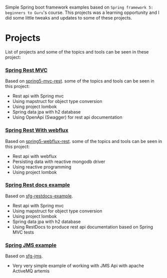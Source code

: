 Simple Spring boot framework examples based on `Spring framework 5: beginners to Guru`'s course. This projects was a learning opportunity and I did some little tweaks and updates to some of these projects.

# Projects
List of projects and some of the topics and tools can be seen in these project:

### **[Spring Rest MVC](/spring%20rest%20mvc)**
Based on [spring5-mvc-rest](https://github.com/springframeworkguru/spring5-mvc-rest). some of the topics and tools can be seen in this project:
- Rest api with Spring mvc
- Using mapstruct for object type conversion
- Using project lombok
- Spring data jpa with h2 database
- Using OpenApi (Swagger) for rest api documentation

### **[Spring Rest With webflux](/spring%20webflux%20rest)**
Based on [spring5-webflux-rest](https://github.com/springframeworkguru/spring5-webflux-rest). some of the topics and tools can be seen in this project:
- Rest api with webflux
- Persisting data with reactive mongodb driver
- Using reactive programming
- Using project lombok

### **[Spring Rest docs example](/spring-rest-docs-example)**
Based on [sfg-restdocs-example](https://github.com/springframeworkguru/sfg-restdocs-example).
- Rest api with Spring mvc
- Using mapstruct for object type conversion
- Using project lombok
- Spring data jpa with h2 database
- Using RestDocs to produce rest api documentation based on Spring MVC tests

### **[Spring JMS example](/spring-jms)**
Based on [sfg-jms](https://github.com/springframeworkguru/sfg-jms).
- Very very simple example of working with JMS Api with apache ActiveMQ artemis 